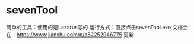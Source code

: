# sevenTool

简单的工具：使用的是Lazarus写的
运行方式：直接点击sevenTool.exe
文档会在：https://www.jianshu.com/p/a82252946775  更新
